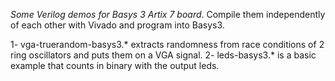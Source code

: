 *Some Verilog demos for Basys 3 Artix 7 board*. Compile them independently of each other with Vivado and program into Basys3.

1-  vga-truerandom-basys3.* extracts randomness from race conditions of 2 ring oscillators and puts them on a VGA signal.
2-  leds-basys3.* is a basic example that counts in binary with the output leds.


